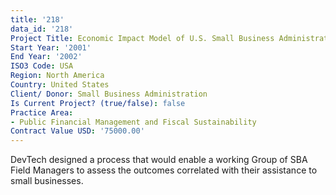 ```yaml
---
title: '218'
data_id: '218'
Project Title: Economic Impact Model of U.S. Small Business Administration
Start Year: '2001'
End Year: '2002'
ISO3 Code: USA
Region: North America
Country: United States
Client/ Donor: Small Business Administration
Is Current Project? (true/false): false
Practice Area:
- Public Financial Management and Fiscal Sustainability
Contract Value USD: '75000.00'
---
```


DevTech designed a process that would enable a working Group of SBA Field Managers to assess the outcomes correlated with their assistance to small businesses.